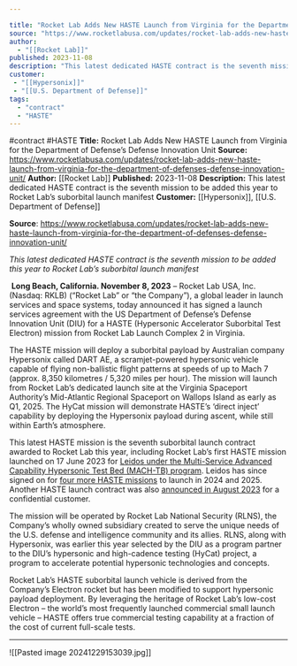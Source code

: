 ```yaml
---

title: "Rocket Lab Adds New HASTE Launch from Virginia for the Department of Defense’s Defense Innovation Unit "
source: "https://www.rocketlabusa.com/updates/rocket-lab-adds-new-haste-launch-from-virginia-for-the-department-of-defenses-defense-innovation-unit/"
author:
  - "[[Rocket Lab]]"
published: 2023-11-08
description: "This latest dedicated HASTE contract is the seventh mission to be added this year to Rocket Lab’s suborbital launch manifest"
customer: 
 - "[[Hypersonix]]"
 - "[[U.S. Department of Defense]]"
tags:
  - "contract"
  - "HASTE"
---
```


#contract #HASTE
**Title:** Rocket Lab Adds New HASTE Launch from Virginia for the Department of Defense’s Defense Innovation Unit 
**Source:** https://www.rocketlabusa.com/updates/rocket-lab-adds-new-haste-launch-from-virginia-for-the-department-of-defenses-defense-innovation-unit/
**Author:** [[Rocket Lab]]
**Published:** 2023-11-08
**Description:** This latest dedicated HASTE contract is the seventh mission to be added this year to Rocket Lab’s suborbital launch manifest
**Customer:** [[Hypersonix]], [[U.S. Department of Defense]]

**Source**: https://www.rocketlabusa.com/updates/rocket-lab-adds-new-haste-launch-from-virginia-for-the-department-of-defenses-defense-innovation-unit/

*This latest dedicated HASTE contract is the seventh mission to be added this year to Rocket Lab’s suborbital launch manifest*

 **Long Beach, California. November 8, 2023** – Rocket Lab USA, Inc. (Nasdaq: RKLB) (“Rocket Lab” or “the Company”), a global leader in launch services and space systems, today announced it has signed a launch services agreement with the US Department of Defense’s Defense Innovation Unit (DIU) for a HASTE (Hypersonic Accelerator Suborbital Test Electron) mission from Rocket Lab Launch Complex 2 in Virginia.

The HASTE mission will deploy a suborbital payload by Australian company Hypersonix called DART AE, a scramjet-powered hypersonic vehicle capable of flying non-ballistic flight patterns at speeds of up to Mach 7 (approx. 8,350 kilometres / 5,320 miles per hour). The mission will launch from Rocket Lab’s dedicated launch site at the Virginia Spaceport Authority’s Mid-Atlantic Regional Spaceport on Wallops Island as early as Q1, 2025. The HyCat mission will demonstrate HASTE’s ‘direct inject’ capability by deploying the Hypersonix payload during ascent, while still within Earth’s atmosphere.

This latest HASTE mission is the seventh suborbital launch contract awarded to Rocket Lab this year, including Rocket Lab’s first HASTE mission launched on 17 June 2023 for [Leidos under the Multi-Service Advanced Capability Hypersonic Test Bed (MACH-TB) program](https://investors.leidos.com/news-and-events/news-releases/press-release-details/2023/Leidos-MACH-TB-program-successfully-completes-1st-test-launch/default.aspx). Leidos has since signed on for [four more HASTE missions](https://www.rocketlabusa.com/updates/rocket-lab-signs-deal-with-leidos-to-launch-four-haste-missions/) to launch in 2024 and 2025. Another HASTE launch contract was also [announced in August 2023](https://www.rocketlabusa.com/updates/rocket-lab-inks-new-deal-to-launch-haste-mission-from-virginia/) for a confidential customer.

The mission will be operated by Rocket Lab National Security (RLNS), the Company’s wholly owned subsidiary created to serve the unique needs of the U.S. defense and intelligence community and its allies. RLNS, along with Hypersonix, was earlier this year selected by the DIU as a program partner to the DIU’s hypersonic and high-cadence testing (HyCat) project, a program to accelerate potential hypersonic technologies and concepts.

Rocket Lab’s HASTE suborbital launch vehicle is derived from the Company’s Electron rocket but has been modified to support hypersonic payload deployment. By leveraging the heritage of Rocket Lab’s low-cost Electron – the world’s most frequently launched commercial small launch vehicle – HASTE offers true commercial testing capability at a fraction of the cost of current full-scale tests.

---

![[Pasted image 20241229153039.jpg]]